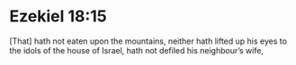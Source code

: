 # Ezekiel 18:15

[That] hath not eaten upon the mountains, neither hath lifted up his eyes to the idols of the house of Israel, hath not defiled his neighbour’s wife,